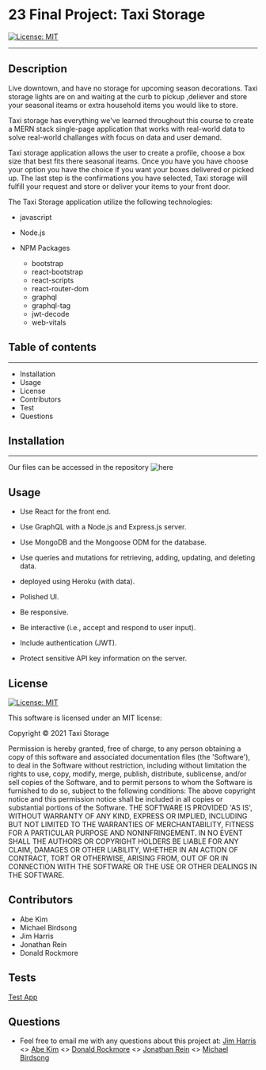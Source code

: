# 23 Final Project: Taxi Storage

[![License: MIT](https://img.shields.io/badge/License-MIT-yellow.svg)](https://opensource.org/licenses/MIT)

***

## Description

Live downtown, and have no storage for upcoming season decorations. Taxi storage lights are on and waiting at the curb to pickup ,deliever and store your seasonal iteams or extra household items you would like to store.

Taxi storage has everything we've learned throughout this course to create a MERN stack single-page application that works with real-world data to solve real-world challanges with focus on data and user demand.

Taxi storage application allows the user to create a profile, choose a box size that best fits there seasonal iteams. Once you have you have choose your option you have the choice if you want your boxes delivered or picked up. The last step is the confirmations you have selected, Taxi storage will fulfill your request and store or deliver your items to your front door.

The Taxi Storage application utilize the following technologies:

- javascript
- Node.js

- NPM Packages
  - bootstrap
  - react-bootstrap
  - react-scripts
  - react-router-dom
  - graphql
  - graphql-tag
  - jwt-decode
  - web-vitals

## Table of contents

***

- Installation
- Usage
- License
- Contributors
- Test
- Questions

## Installation

***
Our files can be accessed in the repository ![here](https://github.com/DRockmore89/Taxi_storage.git "REPO")

## Usage

- Use React for the front end.

- Use GraphQL with a Node.js and Express.js server.

- Use MongoDB and the Mongoose ODM for the database.

- Use queries and mutations for retrieving, adding, updating, and deleting data.

- deployed using Heroku (with data).

- Polished UI.

- Be responsive.

- Be interactive (i.e., accept and respond to user input).

- Include authentication (JWT).

- Protect sensitive API key information on the server.

## License

[![License: MIT](https://img.shields.io/badge/License-MIT-yellow.svg)](https://opensource.org/licenses/MIT)

This software is licensed under an MIT license:

Copyright © 2021 Taxi Storage

Permission is hereby granted, free of charge, to any person obtaining a copy of this software and associated documentation files (the 'Software'), to deal in the Software without restriction, including without limitation the rights to use, copy, modify, merge, publish, distribute, sublicense, and/or sell copies of the Software, and to permit persons to whom the Software is furnished to do so, subject to the following conditions:
The above copyright notice and this permission notice shall be included in all copies or substantial portions of the Software.
THE SOFTWARE IS PROVIDED 'AS IS', WITHOUT WARRANTY OF ANY KIND, EXPRESS OR IMPLIED, INCLUDING BUT NOT LIMITED TO THE WARRANTIES OF MERCHANTABILITY, FITNESS FOR A PARTICULAR PURPOSE AND NONINFRINGEMENT. IN NO EVENT SHALL THE AUTHORS OR COPYRIGHT HOLDERS BE LIABLE FOR ANY CLAIM, DAMAGES OR OTHER LIABILITY, WHETHER IN AN ACTION OF CONTRACT, TORT OR OTHERWISE, ARISING FROM, OUT OF OR IN CONNECTION WITH THE SOFTWARE OR THE USE OR OTHER DEALINGS IN THE SOFTWARE.

## Contributors

- Abe Kim
- Michael Birdsong
- Jim Harris
- Jonathan Rein
- Donald Rockmore

## Tests

[Test App](https://taxi-storage.herokuapp.com/)

## Questions

- Feel free to email me with any questions about this project at:
[Jim Harris](mailto:arcangyl@gmail.com)
<>
[Abe Kim](mailto:Kimsabraham@gmail.com)
<>
[Donald Rockmore](mailto:donaldrockmore@yahoo.com)
<>
[Jonathan Rein](mailto:jrein1296@gmail.com)
<>
[Michael Birdsong](mailto:mikebird2414@yahoo.com)
